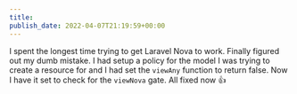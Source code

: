 ```yaml
---
title: 
publish_date: 2022-04-07T21:19:59+00:00
---
```


I spent the longest time trying to get Laravel Nova to work. Finally figured out my dumb mistake. I had setup a policy for the model I was trying to create a resource for and I had set the `viewAny` function to return false. Now I have it set to check for the `viewNova` gate. All fixed now 👍

